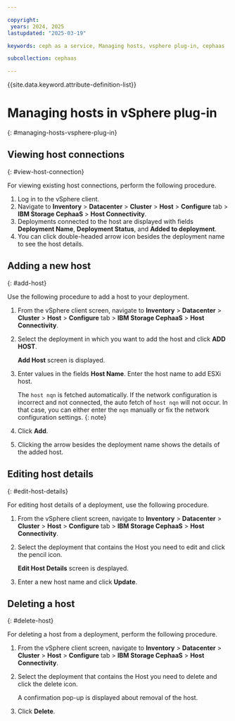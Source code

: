 ```yaml
---

copyright:
 years: 2024, 2025
lastupdated: "2025-03-19"

keywords: ceph as a service, Managing hosts, vsphere plug-in, cephaas

subcollection: cephaas

---
```



{{site.data.keyword.attribute-definition-list}}

# Managing hosts in vSphere plug-in
{: #managing-hosts-vsphere-plug-in}

## Viewing host connections
{: #view-host-connection}

For viewing existing host connections, perform the following procedure.

1. Log in to the vSphere client.
2. Navigate to **Inventory** > **Datacenter** > **Cluster** > **Host** > **Configure** tab > **IBM Storage CephaaS** > **Host Connectivity**.
3. Deployments connected to the host are displayed with fields **Deployment Name**, **Deployment Status**, and **Added to deployment**.
3. You can click double-headed arrow icon besides the deployment name to see the host details.


## Adding a new host
{: #add-host}

Use the following procedure to add a host to your deployment.

1. From the vSphere client screen, navigate to **Inventory** > **Datacenter** > **Cluster** > **Host** > **Configure** tab > **IBM Storage CephaaS** > **Host Connectivity**.

2. Select the deployment in which you want to add the host and click **ADD HOST**.

    **Add Host** screen is displayed.

3. Enter values in the fields **Host Name**. Enter the host name to add ESXi host.

    The `host nqn` is fetched automatically. If the network configuration is incorrect and not connected, the auto fetch of `host nqn` will not occur. In that case, you can either enter the `nqn` manually or fix the network configuration settings.
    {: note}

4. Click **Add**.

5. Clicking the arrow besides the deployment name shows the details of the added host.


## Editing host details
{: #edit-host-details}

For editing host details of a deployment, use the following procedure.

1. From the vSphere client screen, navigate to **Inventory** > **Datacenter** > **Cluster** > **Host** > **Configure** tab > **IBM Storage CephaaS** > **Host Connectivity**.

2. Select the deployment that contains the Host you need to edit and click the pencil icon.

    **Edit Host Details** screen is desplayed.

3. Enter a new host name and click **Update**.

## Deleting a host
{: #delete-host}

For deleting a host from a deployment, perform the following procedure.

1. From the vSphere client screen, navigate to **Inventory** > **Datacenter** > **Cluster** > **Host** > **Configure** tab > **IBM Storage CephaaS** > **Host Connectivity**.

2. Select the deployment that contains the Host you need to delete and click the delete icon.

    A confirmation pop-up is displayed about removal of the host.

4. Click **Delete**.
